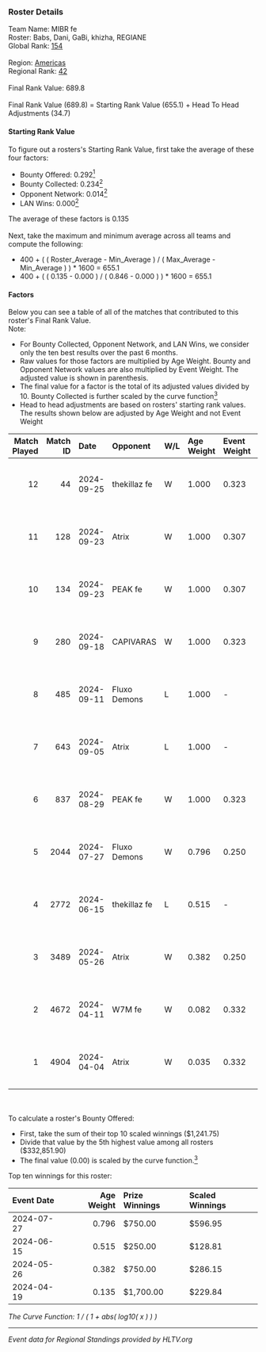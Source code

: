 ### Roster Details<br />
Team Name: MIBR fe<br />
Roster: Babs, Dani, GaBi, khizha, REGIANE<br />
Global Rank: [154](../../standings_global_2024_09_26.md)<br />
<br />
Region: [Americas]( ../../standings_americas_2024_09_26.md)<br />
Regional Rank: [42]( ../../standings_americas_2024_09_26.md)<br />
<br />
Final Rank Value:  689.8<br />
<br />
Final Rank Value (689.8) = Starting Rank Value (655.1) + Head To Head Adjustments (34.7)<br />

#### Starting Rank Value<br />
To figure out a rosters's Starting Rank Value, first take the average of these four factors:<br />
- Bounty Offered: 0.292[<sup>1</sup>](#table2)
- Bounty Collected: 0.234[<sup>2</sup>](#table1)
- Opponent Network: 0.014[<sup>2</sup>](#table1)
- LAN Wins: 0.000[<sup>2</sup>](#table1)

The average of these factors is 0.135<br />
<br />
Next, take the maximum and minimum average across all teams and compute the following:<br />
- 400 + ( ( Roster_Average - Min_Average ) / ( Max_Average - Min_Average ) ) * 1600 = 655.1
- 400 + ( ( 0.135 - 0.000 ) / ( 0.846 - 0.000 ) ) * 1600 = 655.1


#### Factors<br />
Below you can see a table of all of the matches that contributed to this roster's Final Rank Value.<br />
Note:<br />

- For Bounty Collected, Opponent Network, and LAN Wins, we consider only the ten best results over the past 6 months.
- Raw values for those factors are multiplied by Age Weight. Bounty and Opponent Network values are also multiplied by Event Weight. The adjusted value is shown in parenthesis.
- The final value for a factor is the total of its adjusted values divided by 10. Bounty Collected is further scaled by the curve function[<sup>3</sup>](#curveFunction)
- Head to head adjustments are based on rosters' starting rank values. The results shown below are adjusted by Age Weight and not Event Weight
<span id="table1"></span><br />


| Match Played | Match ID | Date       | Opponent     | W/L | Age Weight | Event Weight | Bounty Collected | Opponent Network | LAN Wins  | H2H Adj. | Roster                             |
| -: | -: | :- | :- | :- | :- | :- | :- | :- | :- | -: | :- |
|           12 |       44 | 2024-09-25 | thekillaz fe | W   | 1.000      | 0.323        | 0.002 (0.001)    | 0.096 (0.031)    | 0 (0.000) |    11.96 | Babs, Dani, GaBi, khizha, REGIANE  |
|           11 |      128 | 2024-09-23 | Atrix        | W   | 1.000      | 0.307        | 0.001 (0.000)    | 0.161 (0.049)    | 0 (0.000) |    14.59 | Babs, Dani, GaBi, khizha, REGIANE  |
|           10 |      134 | 2024-09-23 | PEAK fe      | W   | 1.000      | 0.307        | 0.001 (0.000)    | 0.000 (0.000)    | 0 (0.000) |     7.93 | Babs, Dani, GaBi, khizha, REGIANE  |
|            9 |      280 | 2024-09-18 | CAPIVARAS    | W   | 1.000      | 0.323        | 0.000 (0.000)    | 0.000 (0.000)    | 0 (0.000) |     5.55 | Babs, Dani, GaBi, khizha, REGIANE  |
|            8 |      485 | 2024-09-11 | Fluxo Demons | L   | 1.000      | -            | -                | -                | -         |   -11.05 | Babs, Dani, GaBi, khizha, REGIANE  |
|            7 |      643 | 2024-09-05 | Atrix        | L   | 1.000      | -            | -                | -                | -         |   -16.71 | Babs, Dani, GaBi, khizha, REGIANE  |
|            6 |      837 | 2024-08-29 | PEAK fe      | W   | 1.000      | 0.323        | 0.001 (0.000)    | 0.000 (0.000)    | 0 (0.000) |     8.77 | Babs, Dani, GaBi, khizha, REGIANE  |
|            5 |     2044 | 2024-07-27 | Fluxo Demons | W   | 0.796      | 0.250        | 0.020 (0.004)    | 0.229 (0.046)    | 0 (0.000) |    15.42 | Babs, Dani, ferzy, khizha, REGIANE |
|            4 |     2772 | 2024-06-15 | thekillaz fe | L   | 0.515      | -            | -                | -                | -         |    -8.97 | Babs, Dani, ferzy, khizha, REGIANE |
|            3 |     3489 | 2024-05-26 | Atrix        | W   | 0.382      | 0.250        | 0.001 (0.000)    | 0.161 (0.015)    | 0 (0.000) |     5.69 | Babs, Dani, ferzy, khizha, REGIANE |
|            2 |     4672 | 2024-04-11 | W7M fe       | W   | 0.082      | 0.332        | 0.001 (0.000)    | 0.005 (0.000)    | 0 (0.000) |     1.02 | Babs, Dani, ferzy, khizha, REGIANE |
|            1 |     4904 | 2024-04-04 | Atrix        | W   | 0.035      | 0.332        | 0.001 (0.000)    | 0.161 (0.002)    | 0 (0.000) |     0.52 | Babs, Dani, ferzy, khizha, REGIANE |

<br />
<span id="table2"></span><br />
To calculate a roster's Bounty Offered:<br />

- First, take the sum of their top 10 scaled winnings ($1,241.75)
- Divide that value by the 5th highest value among all rosters ($332,851.90)
- The final value (0.00) is scaled by the curve function.[<sup>3</sup>](#curveFunction)

Top ten winnings for this roster:<br />

| Event Date | Age Weight | Prize Winnings | Scaled Winnings |
| :- | -: | :- | :- |
| 2024-07-27 |      0.796 | $750.00        | $596.95         |
| 2024-06-15 |      0.515 | $250.00        | $128.81         |
| 2024-05-26 |      0.382 | $750.00        | $286.15         |
| 2024-04-19 |      0.135 | $1,700.00      | $229.84         |


<span id="curveFunction"></span>_The Curve Function: 1 / ( 1 + abs( log10( x ) ) )_<br />

---
_Event data for Regional Standings provided by HLTV.org_<br />
